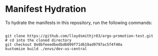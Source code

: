 
# Manifest Hydration

To hydrate the manifests in this repository, run the following commands:

```shell

git clone https://github.com/lloydsmithjr03/argo-promotion-test.git
# cd into the cloned directory
git checkout 8e8bfeeedbedbd6099f71d619ad9797ac5f4f40a
kustomize build ./envs/dev-us-central
```